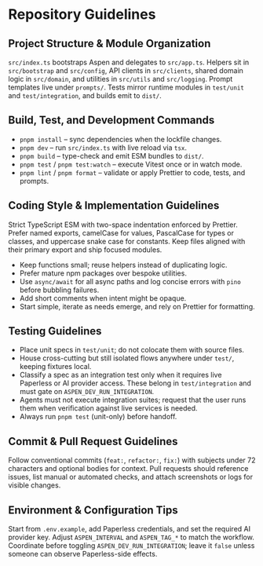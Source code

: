 # Repository Guidelines

## Project Structure & Module Organization
`src/index.ts` bootstraps Aspen and delegates to `src/app.ts`. Helpers sit in `src/bootstrap` and `src/config`, API clients in `src/clients`, shared domain logic in `src/domain`, and utilities in `src/utils` and `src/logging`. Prompt templates live under `prompts/`. Tests mirror runtime modules in `test/unit` and `test/integration`, and builds emit to `dist/`.

## Build, Test, and Development Commands
- `pnpm install` – sync dependencies when the lockfile changes.
- `pnpm dev` – run `src/index.ts` with live reload via `tsx`.
- `pnpm build` – type-check and emit ESM bundles to `dist/`.
- `pnpm test` / `pnpm test:watch` – execute Vitest once or in watch mode.
- `pnpm lint` / `pnpm format` – validate or apply Prettier to code, tests, and prompts.

## Coding Style & Implementation Guidelines
Strict TypeScript ESM with two-space indentation enforced by Prettier. Prefer named exports, camelCase for values, PascalCase for types or classes, and uppercase snake case for constants. Keep files aligned with their primary export and ship focused modules.

- Keep functions small; reuse helpers instead of duplicating logic.
- Prefer mature npm packages over bespoke utilities.
- Use `async/await` for all async paths and log concise errors with `pino` before bubbling failures.
- Add short comments when intent might be opaque.
- Start simple, iterate as needs emerge, and rely on Prettier for formatting.

## Testing Guidelines
- Place unit specs in `test/unit`; do not colocate them with source files.
- House cross-cutting but still isolated flows anywhere under `test/`, keeping fixtures local.
- Classify a spec as an integration test only when it requires live Paperless or AI provider access. These belong in `test/integration` and must gate on `ASPEN_DEV_RUN_INTEGRATION`.
- Agents must not execute integration suites; request that the user runs them when verification against live services is needed.
- Always run `pnpm test` (unit-only) before handoff.

## Commit & Pull Request Guidelines
Follow conventional commits (`feat:`, `refactor:`, `fix:`) with subjects under 72 characters and optional bodies for context. Pull requests should reference issues, list manual or automated checks, and attach screenshots or logs for visible changes.

## Environment & Configuration Tips
Start from `.env.example`, add Paperless credentials, and set the required AI provider key. Adjust `ASPEN_INTERVAL` and `ASPEN_TAG_*` to match the workflow. Coordinate before toggling `ASPEN_DEV_RUN_INTEGRATION`; leave it `false` unless someone can observe Paperless-side effects.
